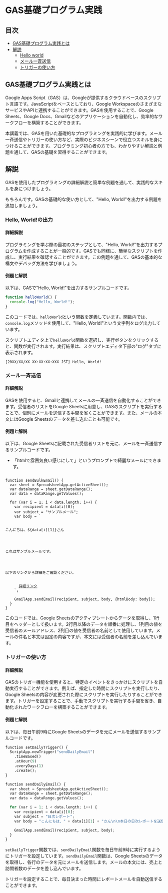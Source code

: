 # GAS基礎プログラム実践

## 目次
- [GAS基礎プログラム実践とは](#introduction)
- [解説](#explanation)
  - [Hello world](#hello-world)
  - [メール一斉送信](#bulk-email)
  - [トリガーの使い方](#triggers)

<a id="introduction"></a>
## GAS基礎プログラム実践とは
Google Apps Script（GAS）は、Googleが提供するクラウドベースのスクリプト言語です。JavaScriptをベースとしており、Google WorkspaceのさまざまなサービスやAPIと連携することができます。GASを使用することで、Google Sheets、Google Docs、Gmailなどのアプリケーションを自動化し、効率的なワークフローを構築することができます。

本講義では、GASを用いた基礎的なプログラミングを実践的に学びます。メール一斉送信やトリガーの使い方など、実際のビジネスシーンで役立つスキルを身につけることができます。プログラミング初心者の方でも、わかりやすい解説と例題を通して、GASの基礎を習得することができます。

<a id="explanation"></a>
## 解説
GASを使用したプログラミングの詳細解説と簡単な例題を通して、実践的なスキルを身につけましょう。

もちろんです。GASの基礎的な使い方として、"Hello, World!"を出力する例題を追加しましょう。

<a id="hello-world"></a>

### Hello, World!の出力

#### 詳細解説

プログラミングを学ぶ際の最初のステップとして、"Hello, World!"を出力するプログラムを作成することが一般的です。GASでも同様に、簡単なスクリプトを作成し、実行結果を確認することができます。この例題を通して、GASの基本的な構文やデバッグ方法を学びましょう。

#### 例題と解説

以下は、GASで"Hello, World!"を出力するサンプルコードです。

```javascript
function helloWorld() {
  console.log("Hello, World!");
}
```

このコードでは、`helloWorld`という関数を定義しています。関数内では、`console.log`メソッドを使用して、"Hello, World!"という文字列をログ出力しています。

スクリプトエディタ上で`helloWorld`関数を選択し、実行ボタンをクリックすると、関数が実行されます。実行結果は、スクリプトエディタ下部の"ログ"タブに表示されます。

```
[20XX/XX/XX XX:XX:XX:XXX JST] Hello, World!
```

<a id="bulk-email"></a>
### メール一斉送信
#### 詳細解説
GASを使用すると、Gmailと連携してメールの一斉送信を自動化することができます。受信者のリストをGoogle Sheetsに用意し、GASのスクリプトを実行することで、個別にメールを送信する手間を省くことができます。また、メールの本文にはGoogle Sheetsのデータを差し込むことも可能です。

#### 例題と解説
以下は、Google Sheetsに記載された受信者リストを元に、メールを一斉送信するサンプルコードです。

* 「htmlで雰囲気良い感じにして」というプロンプトで綺麗なメールにできます。

<pre><code class="language-python">
function sendBulkEmail() {
  var sheet = SpreadsheetApp.getActiveSheet();
  var dataRange = sheet.getDataRange();
  var data = dataRange.getValues();

  for (var i = 1; i < data.length; i++) {
    var recipient = data[i][0];
    var subject = "サンプルメール";
    var body = `
      <p>こんにちは、${data[i][1]}さん</p>
      <p>これはサンプルメールです。</p>
      <p>以下のリンクから詳細をご確認ください。</p>
      <a href="https://example.com">詳細リンク</a>
    `;

    GmailApp.sendEmail(recipient, subject, body, {htmlBody: body});
  }
}
</code></pre>

このコードでは、Google Sheetsのアクティブシートからデータを取得し、1行目をヘッダーとして扱います。2行目以降のデータを順番に処理し、1列目の値を受信者のメールアドレス、2列目の値を受信者の名前として使用しています。メールの件名と本文は固定の内容ですが、本文には受信者の名前を差し込んでいます。

<a id="triggers"></a>
### トリガーの使い方
#### 詳細解説
GASのトリガー機能を使用すると、特定のイベントをきっかけにスクリプトを自動実行することができます。例えば、指定した時間にスクリプトを実行したり、Google Sheetsの内容が変更された際にスクリプトを実行したりすることができます。トリガーを設定することで、手動でスクリプトを実行する手間を省き、自動化されたワークフローを構築することができます。

#### 例題と解説
以下は、毎日午前9時にGoogle Sheetsのデータを元にメールを送信するサンプルコードです。

```python
function setDailyTrigger() {
  ScriptApp.newTrigger("sendDailyEmail")
    .timeBased()
    .atHour(9)
    .everyDays(1)
    .create();
}

function sendDailyEmail() {
  var sheet = SpreadsheetApp.getActiveSheet();
  var dataRange = sheet.getDataRange();
  var data = dataRange.getValues();

  for (var i = 1; i < data.length; i++) {
    var recipient = data[i][0];
    var subject = "日次レポート";
    var body = "こんにちは、" + data[i][1] + "さん\n\n本日の日次レポートを送信します。\n\n売上: " + data[i][2] + "円\n訪問者数: " + data[i][3] + "人";

    GmailApp.sendEmail(recipient, subject, body);
  }
}
```

`setDailyTrigger`関数では、`sendDailyEmail`関数を毎日午前9時に実行するようにトリガーを設定しています。`sendDailyEmail`関数は、Google Sheetsのデータを取得し、各行のデータを元にメールを送信します。メールの本文には、売上と訪問者数のデータを差し込んでいます。

トリガーを設定することで、毎日決まった時間にレポートメールを自動送信することができます。
